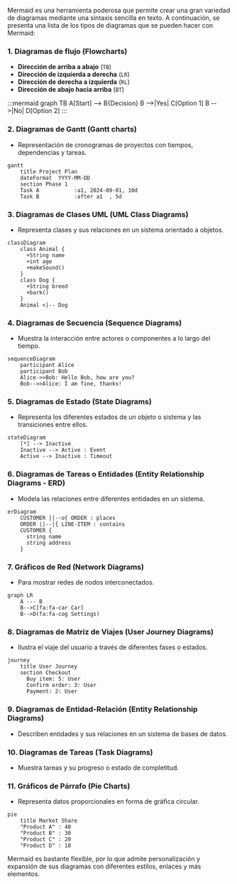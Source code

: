 Mermaid es una herramienta poderosa que permite crear una gran variedad de diagramas mediante una sintaxis sencilla en texto. A continuación, se presenta una lista de los tipos de diagramas que se pueden hacer con Mermaid:

### 1. **Diagramas de flujo (Flowcharts)**
- **Dirección de arriba a abajo** (`TB`)
- **Dirección de izquierda a derecha** (`LR`)
- **Dirección de derecha a izquierda** (`RL`)
- **Dirección de abajo hacia arriba** (`BT`)

:::mermaid
graph TB
    A[Start] --> B{Decision}
    B -->|Yes| C[Option 1]
    B -->|No| D[Option 2]
:::

### 2. **Diagramas de Gantt (Gantt charts)**
- Representación de cronogramas de proyectos con tiempos, dependencias y tareas.

```mermaid
gantt
    title Project Plan
    dateFormat  YYYY-MM-DD
    section Phase 1
    Task A           :a1, 2024-09-01, 10d
    Task B           :after a1  , 5d
```

### 3. **Diagramas de Clases UML (UML Class Diagrams)**
- Representa clases y sus relaciones en un sistema orientado a objetos.

```mermaid
classDiagram
    class Animal {
      +String name
      +int age
      +makeSound()
    }
    class Dog {
      +String breed
      +bark()
    }
    Animal <|-- Dog
```

### 4. **Diagramas de Secuencia (Sequence Diagrams)**
- Muestra la interacción entre actores o componentes a lo largo del tiempo.

```mermaid
sequenceDiagram
    participant Alice
    participant Bob
    Alice->>Bob: Hello Bob, how are you?
    Bob-->>Alice: I am fine, thanks!
```

### 5. **Diagramas de Estado (State Diagrams)**
- Representa los diferentes estados de un objeto o sistema y las transiciones entre ellos.

```mermaid
stateDiagram
    [*] --> Inactive
    Inactive --> Active : Event
    Active --> Inactive : Timeout
```

### 6. **Diagramas de Tareas o Entidades (Entity Relationship Diagrams - ERD)**
- Modela las relaciones entre diferentes entidades en un sistema.

```mermaid
erDiagram
    CUSTOMER ||--o{ ORDER : places
    ORDER ||--|{ LINE-ITEM : contains
    CUSTOMER {
      string name
      string address
    }
```

### 7. **Gráficos de Red (Network Diagrams)**
- Para mostrar redes de nodos interconectados.

```mermaid
graph LR
    A --- B
    B-->C[fa:fa-car Car]
    B-->D(fa:fa-cog Settings)
```

### 8. **Diagramas de Matriz de Viajes (User Journey Diagrams)**
- Ilustra el viaje del usuario a través de diferentes fases o estados.

```mermaid
journey
    title User Journey
    section Checkout
      Buy item: 5: User
      Confirm order: 3: User
      Payment: 2: User
```

### 9. **Diagramas de Entidad-Relación (Entity Relationship Diagrams)**
- Describen entidades y sus relaciones en un sistema de bases de datos.

### 10. **Diagramas de Tareas (Task Diagrams)**
- Muestra tareas y su progreso o estado de completitud.

### 11. **Gráficos de Párrafo (Pie Charts)**
- Representa datos proporcionales en forma de gráfica circular.

```mermaid
pie
    title Market Share
    "Product A" : 40
    "Product B" : 30
    "Product C" : 20
    "Product D" : 10
```

Mermaid es bastante flexible, por lo que admite personalización y expansión de sus diagramas con diferentes estilos, enlaces y más elementos.